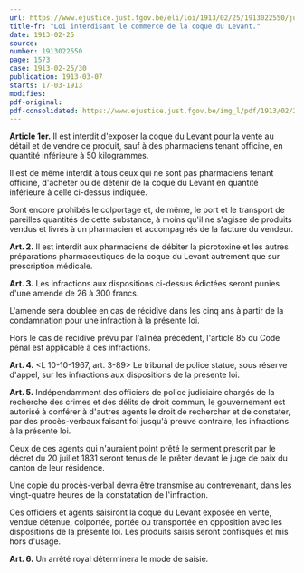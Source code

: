 ```yaml
---
url: https://www.ejustice.just.fgov.be/eli/loi/1913/02/25/1913022550/justel
title-fr: "Loi interdisant le commerce de la coque du Levant."
date: 1913-02-25
source:
number: 1913022550
page: 1573
case: 1913-02-25/30
publication: 1913-03-07
starts: 17-03-1913
modifies:
pdf-original:
pdf-consolidated: https://www.ejustice.just.fgov.be/img_l/pdf/1913/02/25/1913022550_F.pdf
---
```


**Article 1er.** Il est interdit d'exposer la coque du Levant pour la vente au détail et de vendre ce produit, sauf à des pharmaciens tenant officine, en quantité inférieure à 50 kilogrammes.

Il est de même interdit à tous ceux qui ne sont pas pharmaciens tenant officine, d'acheter ou de détenir de la coque du Levant en quantité inférieure à celle ci-dessus indiquée.

Sont encore prohibés le colportage et, de même, le port et le transport de pareilles quantités de cette substance, à moins qu'il ne s'agisse de produits vendus et livrés à un pharmacien et accompagnés de la facture du vendeur.

**Art. 2.** Il est interdit aux pharmaciens de débiter la picrotoxine et les autres préparations pharmaceutiques de la coque du Levant autrement que sur prescription médicale.

**Art. 3.** Les infractions aux dispositions ci-dessus édictées seront punies d'une amende de 26 à 300 francs.

L'amende sera doublée en cas de récidive dans les cinq ans à partir de la condamnation pour une infraction à la présente loi.

Hors le cas de récidive prévu par l'alinéa précédent, l'article 85 du Code pénal est applicable à ces infractions.

**Art. 4.** <L 10-10-1967, art. 3-89> Le tribunal de police statue, sous réserve d'appel, sur les infractions aux dispositions de la présente loi.

**Art. 5.** Indépendamment des officiers de police judiciaire chargés de la recherche des crimes et des délits de droit commun, le gouvernement est autorisé à conférer à d'autres agents le droit de rechercher et de constater, par des procès-verbaux faisant foi jusqu'à preuve contraire, les infractions à la présente loi.

Ceux de ces agents qui n'auraient point prêté le serment prescrit par le décret du 20 juillet 1831 seront tenus de le prêter devant le juge de paix du canton de leur résidence.

Une copie du procès-verbal devra être transmise au contrevenant, dans les vingt-quatre heures de la constatation de l'infraction.

Ces officiers et agents saisiront la coque du Levant exposée en vente, vendue détenue, colportée, portée ou transportée en opposition avec les dispositions de la présente loi. Les produits saisis seront confisqués et mis hors d'usage.

**Art. 6.** Un arrêté royal déterminera le mode de saisie.
